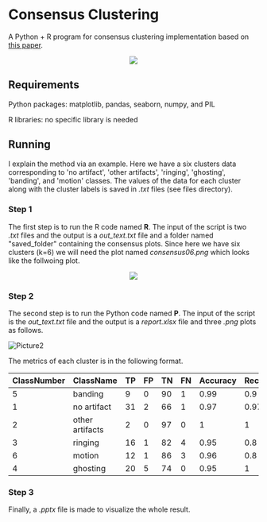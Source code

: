 # Consensus Clustering
A Python + R program for consensus clustering implementation based on  [this paper](https://link.springer.com/article/10.1023/A:1023949509487). 


<p align="center">
  <img src="https://user-images.githubusercontent.com/50635618/170383538-df0112ed-7305-4953-b530-e8b84362c2c1.png"/>
</p>



## Requirements 
Python packages: matplotlib, pandas, seaborn, numpy, and PIL

R libraries: no specific library is needed


## Running
I explain the method via an example. Here we have a six clusters data corresponding to 'no artifact', 'other artifacts', 'ringing', 'ghosting', 'banding', and 'motion' classes. The values of the data for each cluster along with the cluster labels is saved in _.txt_ files (see files directory).

### Step 1
The first step is to run the R code named **R**. The input of the script is two _.txt_ files and the output is a _out_text.txt_ file and a folder named "saved_folder" containing the consensus plots. Since here we have six clusters (k=6) we will need the plot named _consensus06.png_ which looks like the follwoing plot. 


<p align="center">
  <img src="https://user-images.githubusercontent.com/50635618/170381567-b285503e-dce4-4cef-a0bf-10c7cca6ac56.png"/>
</p>

### Step 2
The second step is to run the Python code named **P**. The input of the script is the _out_text.txt_ file and the output is a _report.xlsx_ file and three _.png_ plots as follows.   

![Picture2](https://user-images.githubusercontent.com/50635618/170382491-ef2400ea-cdfe-492f-982a-b8170496c3b9.png)


The metrics of each cluster is in the following format.

| ClassNumber    | ClassName     | TP         | FP | TN | FN | Accuracy | Recall  | Precision | 
| ------------- | ------------- | --------    |------------- | ------------- | --------    |------------- | ------------- | --------    |
| 5     | banding        | 9  | 0 | 90 | 1 | 0.99 | 0.9 | 1| 
| 1     | no artifact        | 31  | 2 | 66 | 1 | 0.97 | 0.97 | 0.94| 
| 2     | other artifacts       | 2  | 0 | 97 | 0 | 1 | 1 | 1| 
| 3     | ringing      | 16 | 1 | 82 | 4 | 0.95 | 0.8 | 0.94| 
| 6     | motion       | 12  | 1 | 86 | 3 | 0.96 | 0.8 | 0.92| 
| 4     | ghosting        | 20  | 5 | 74 | 0 | 0.95 | 1 | 0.8| 

### Step 3
Finally, a _.pptx_ file is made to visualize the whole result. 
